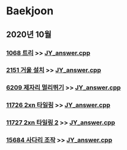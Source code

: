 # Baekjoon

## 2020년 10월

### [1068 트리](https://www.acmicpc.net/problem/1068) >> [JY_answer.cpp](JY_B1068.cpp)

### [2151 거울 설치](https://www.acmicpc.net/problem/2151) >> [JY_answer.cpp](JY_B2151.cpp)

### [6209 제자리 멀리뛰기](https://www.acmicpc.net/problem/6209) >> [JY_answer.cpp](JY_B6209.cpp)

### [11726 2xn 타일링](https://www.acmicpc.net/problem/11726) >> [JY_answer.cpp](JY_B11726.cpp)

### [11727 2xn 타일링 2](https://www.acmicpc.net/problem/11727) >> [JY_answer.cpp](JY_B11727.cpp)

### [15684 사다리 조작](https://www.acmicpc.net/problem/15684) >> [JY_answer.cpp](JY_B15684.cpp)
